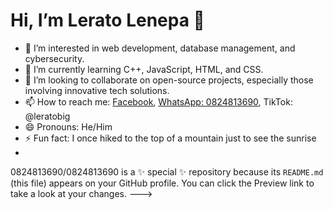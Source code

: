
# Hi, I’m Lerato Lenepa 👋

- 👀 I’m interested in web development, database management, and cybersecurity.
- 🌱 I’m currently learning C++, JavaScript, HTML, and CSS.
- 💞️ I’m looking to collaborate on open-source projects, especially those involving innovative tech solutions.
- 📫 How to reach me: [Facebook](https://www.facebook.com/lerahlehle), [WhatsApp: 0824813690](https://wa.me/27824813690), TikTok: @leratobig
- 😄 Pronouns: He/Him
- ⚡ Fun fact: I once hiked to the top of a mountain just to see the sunrise 
- 
0824813690/0824813690 is a ✨ special ✨ repository because its `README.md` (this file) appears on your GitHub profile.
You can click the Preview link to take a look at your changes.
--->
